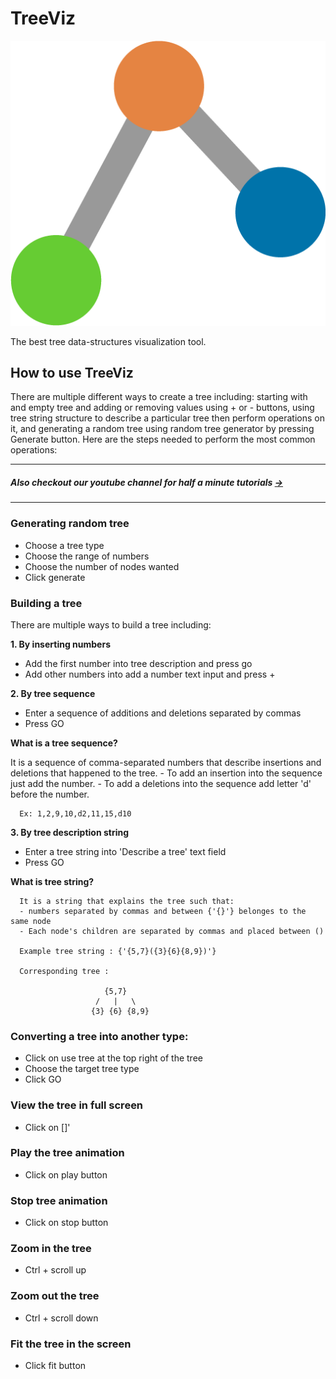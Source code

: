 # TreeViz   
![alt text](./client/public/treeviz.png)

The best tree data-structures visualization tool.   

## How to use TreeViz
There are multiple different ways to create a tree including: starting with and empty tree
and adding or removing values using + or - buttons, using tree string structure to describe a
particular tree then perform operations on it, and generating a random tree using random tree
generator by pressing Generate button. Here are the steps needed to perform the most common operations:

--------------------------
##### Also checkout our youtube channel for half a minute tutorials [→](https://www.youtube.com/channel/UCK7IL7eG_Dmf0xCuL5gvotg)
--------------------------
### Generating random tree
- Choose a tree type 
- Choose the range of numbers
- Choose the number of nodes wanted
- Click generate

### Building a tree 
There are multiple ways to build a tree including:

**1. By inserting numbers**         
   - Add the first number into tree description and press go
   - Add other numbers into add a number text input and press +
                        

**2. By tree sequence**
   - Enter a sequence of additions and deletions separated by commas
   - Press GO

   **What is a tree sequence?**

   It is a sequence of comma-separated numbers that describe insertions and deletions that happened to the tree.
      - To add an insertion into the sequence just add the number.
      - To add a deletions into the sequence add letter 'd' before the number.

      Ex: 1,2,9,10,d2,11,15,d10

**3. By tree description string**
   - Enter a tree string into 'Describe a tree' text field
   - Press GO

   **What is tree string?**

      It is a string that explains the tree such that:
      - numbers separated by commas and between {'{}'} belonges to the same node
      - Each node's children are separated by commas and placed between ()

      Example tree string : {'{5,7}({3}{6}{8,9})'}

      Corresponding tree :

                         {5,7}
                       /   |   \
                      {3} {6} {8,9}

### Converting a tree into another type:
- Click on use tree at the top right of the tree
- Choose the target tree type 
- Click GO
                            
### View the tree in full screen
- Click on []'

### Play the tree animation
- Click on play button

### Stop tree animation
- Click on stop button

### Zoom in the tree 
- Ctrl + scroll up

### Zoom out the tree 
- Ctrl + scroll down


### Fit the tree in the screen
- Click fit button